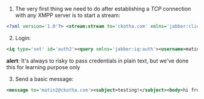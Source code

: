 1. The very first thing we need to do after establishing a *TCP* connection with any XMPP server is to start a stream:
```xml
<?xml version='1.0'?> <stream:stream to='ckotha.com' xmlns='jabber:client' xmlns:stream='http://etherx.jabber.org/streams' version='1.0'>
```

2. Login:
```xml
<iq type='set' id='auth2'><query xmlns='jabber:iq:auth'><username>matin1</username><password>password</password><resource>jingle</resource></query></iq>
```
**alert**: It's always to risky to pass credentials in plain text, but we've done this for learning purpose only

3. Send a basic message:
```xml
<message to='matin2@ckotha.com'><subject>testing!</subject><body>hi from c++ client</body></message>
```
